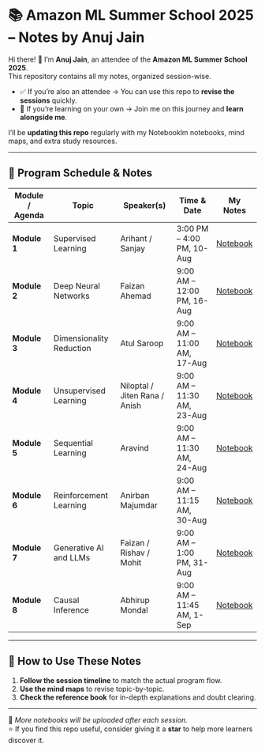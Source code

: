 # 📚 Amazon ML Summer School 2025 – Notes by Anuj Jain

Hi there! 👋 I’m **Anuj Jain**, an attendee of the **Amazon ML Summer School 2025**.  
This repository contains all my notes, organized session-wise.  

- ✅ If you’re also an attendee → You can use this repo to **revise the sessions** quickly.  
- 🚀 If you’re learning on your own → Join me on this journey and **learn alongside me**.  

I’ll be **updating this repo** regularly with my Notebooklm notebooks, mind maps, and extra study resources.  

---

## 📅 Program Schedule & Notes

| Module / Agenda | Topic | Speaker(s) | Time & Date | My Notes |
|-----------------|-------|------------|-------------|----------|
| **Module 1** | Supervised Learning | Arihant / Sanjay | 3:00 PM – 4:00 PM, 10-Aug | [Notebook](https://notebooklm.google.com/notebook/345cc30e-6db5-40ef-9d4c-411b1926b44c) |
| **Module 2** | Deep Neural Networks | Faizan Ahemad | 9:00 AM – 12:00 PM, 16-Aug | [Notebook](https://notebooklm.google.com/notebook/fec7e19c-85cb-4f09-9a6e-da0d70ccc74b) |
| **Module 3** | Dimensionality Reduction | Atul Saroop | 9:00 AM – 11:00 AM, 17-Aug | [Notebook](https://notebooklm.google.com/notebook/d97fe40c-7b5b-4a8d-9638-2dbda6c58cc2) |
| **Module 4** | Unsupervised Learning | Niloptal / Jiten Rana / Anish | 9:00 AM – 11:30 AM, 23-Aug | [Notebook](https://notebooklm.google.com/notebook/13a61c25-67b2-4cfd-99f2-b618fa76ade7) |
| **Module 5** | Sequential Learning | Aravind | 9:00 AM – 11:30 AM, 24-Aug | [Notebook](https://notebooklm.google.com/notebook/de4d4555-5a1f-4f80-a41f-ddcc94b02750) |
| **Module 6** | Reinforcement Learning | Anirban Majumdar | 9:00 AM – 11:15 AM, 30-Aug | [Notebook](https://notebooklm.google.com/notebook/78c4a425-2865-402a-9bbb-f831306767bf) |
| **Module 7** | Generative AI and LLMs | Faizan / Rishav / Mohit | 9:00 AM – 1:00 PM, 31-Aug | [Notebook](https://notebooklm.google.com/notebook/6d95c1b9-5583-463a-990d-92865ccc409b) |
| **Module 8** | Causal Inference | Abhirup Mondal | 9:00 AM – 11:45 AM, 1-Sep | [Notebook](https://notebooklm.google.com/notebook/3b520fe0-de41-49d1-b38d-4c8fc6f07087) |

---

## 🧠 How to Use These Notes
1. **Follow the session timeline** to match the actual program flow.  
2. **Use the mind maps** to revise topic-by-topic.  
3. **Check the reference book** for in-depth explanations and doubt clearing.  

---

📌 *More notebooks will be uploaded after each session.*  
⭐ If you find this repo useful, consider giving it a **star** to help more learners discover it.  

